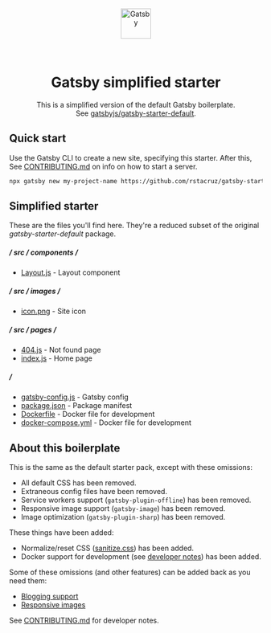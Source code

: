 <br>

<p align='center'>
  <a href='https://www.gatsbyjs.org'>
    <img alt='Gatsby' src='https://www.gatsbyjs.org/monogram.svg' width='60' />
  </a>
</p>

<br>

<h1 align="center">
  Gatsby simplified starter
</h1>

<p align='center'>
This is a simplified version of the default Gatsby boilerplate.<br>
See <a href='https://github.com/gatsbyjs/gatsby-starter-default'>gatsbyjs/gatsby-starter-default</a>.
</p>

## Quick start

Use the Gatsby CLI to create a new site, specifying this starter. After this, See [CONTRIBUTING.md](CONTRIBUTING.md) on info on how to start a server.

```sh
npx gatsby new my-project-name https://github.com/rstacruz/gatsby-starter-simplified
```

## Simplified starter

These are the files you'll find here. They're a reduced subset of the original _gatsby-starter-default_ package.

##### / src / components /

- [Layout.js](/src/components/Layout.js) - Layout component

##### / src / images /

- [icon.png](/src/images/icon.png) - Site icon

##### / src / pages /

- [404.js](/src/pages/404.js) - Not found page
- [index.js](/src/pages/index.js) - Home page

##### /

- [gatsby-config.js](/gatsby-config.js) - Gatsby config
- [package.json](/package.json) - Package manifest
- [Dockerfile](/Dockerfile) - Docker file for development
- [docker-compose.yml](/docker-compose.yml) - Docker file for development

## About this boilerplate

This is the same as the default starter pack, except with these omissions:

- All default CSS has been removed.
- Extraneous config files have been removed.
- Service workers support (`gatsby-plugin-offline`) has been removed.
- Responsive image support (`gatsby-image`) has been removed.
- Image optimization (`gatsby-plugin-sharp`) has been removed.

These things have been added:

- Normalize/reset CSS ([sanitize.css](https://yarn.pm/sanitize.css)) has been added.
- Docker support for development (see [developer notes](CONTRIBUTING.md)) has been added.

Some of these omissions (and other features) can be added back as you need them:

- [Blogging support](https://github.com/rstacruz/gatsby-starter-simplified/pull/3)
- [Responsive images](https://github.com/rstacruz/gatsby-starter-simplified/pull/4)

See [CONTRIBUTING.md](CONTRIBUTING.md) for developer notes.
